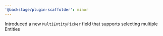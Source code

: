 ```yaml
---
'@backstage/plugin-scaffolder': minor
---
```


Introduced a new `MultiEntityPicker` field that supports selecting multiple Entities
